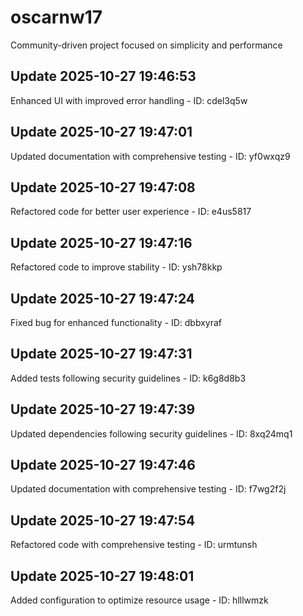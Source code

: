 # oscarnw17
Community-driven project focused on simplicity and performance

## Update 2025-10-27 19:46:53
Enhanced UI with improved error handling - ID: cdel3q5w


## Update 2025-10-27 19:47:01
Updated documentation with comprehensive testing - ID: yf0wxqz9


## Update 2025-10-27 19:47:08
Refactored code for better user experience - ID: e4us5817


## Update 2025-10-27 19:47:16
Refactored code to improve stability - ID: ysh78kkp


## Update 2025-10-27 19:47:24
Fixed bug for enhanced functionality - ID: dbbxyraf


## Update 2025-10-27 19:47:31
Added tests following security guidelines - ID: k6g8d8b3


## Update 2025-10-27 19:47:39
Updated dependencies following security guidelines - ID: 8xq24mq1


## Update 2025-10-27 19:47:46
Updated documentation with comprehensive testing - ID: f7wg2f2j


## Update 2025-10-27 19:47:54
Refactored code with comprehensive testing - ID: urmtunsh


## Update 2025-10-27 19:48:01
Added configuration to optimize resource usage - ID: hlllwmzk

